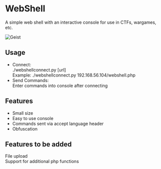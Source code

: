 # WebShell
A simple web shell with an interactive console for use in CTFs, wargames, etc.

![Geist](https://github.com/jubal-R/WebShell/blob/master/screenshot.png)

## Usage
- Connect:  
./webshellconnect.py [url]  
Example: ./webshellconnect.py 192.168.56.104/webshell.php
- Send Commands:  
Enter commands into console after connecting

## Features
- Small size
- Easy to use console
- Commands sent via accept language header
- Obfuscation

## Features to be added
File upload  
Support for additional php functions
